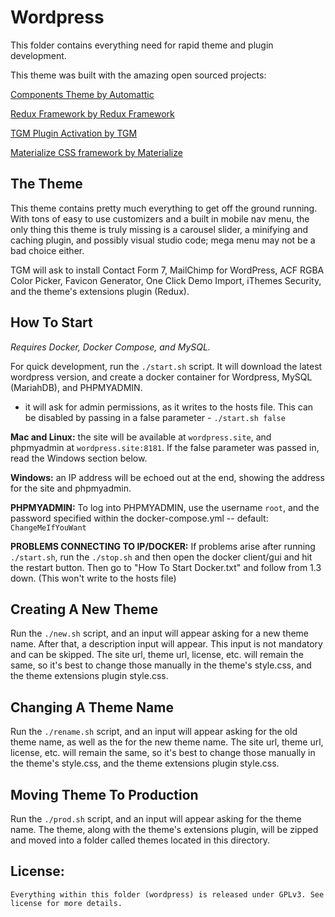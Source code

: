 # Wordpress

This folder contains everything need for rapid theme and plugin development.

This theme was built with the amazing open sourced projects: 

[Components Theme by Automattic](https://themeshaper.com/2016/02/09/introducing-components)

[Redux Framework by Redux Framework](https://reduxframework.com/)

[TGM Plugin Activation by TGM](http://tgmpluginactivation.com/)

[Materialize CSS framework by Materialize](http://materializecss.com/)

## The Theme

This theme contains pretty much everything to get off the ground running. With tons of easy to use customizers and a built in mobile nav menu, the only thing this theme is truly missing is a carousel slider, a minifying and caching plugin, and possibly visual studio code; mega menu may not be a bad choice either.

TGM will ask to install Contact Form 7, MailChimp for WordPress, ACF RGBA Color Picker, Favicon Generator, One Click Demo Import, iThemes Security, and the theme's extensions plugin (Redux).

## How To Start
*Requires Docker, Docker Compose, and MySQL.*

For quick development, run the `./start.sh` script. It will download the latest wordpress version, and create a docker container for Wordpress, MySQL (MariahDB), and PHPMYADMIN.
- it will ask for admin permissions, as it writes to the hosts file. This can be disabled by passing in a false parameter - `./start.sh false`

**Mac and Linux:** the site will be available at `wordpress.site`, and phpmyadmin at `wordpress.site:8181`. If the false parameter was passed in, read the Windows section below.

**Windows:** an IP address will be echoed out at the end, showing the address for the site and phpmyadmin.

**PHPMYADMIN:** To log into PHPMYADMIN, use the username `root`, and the password specified within the docker-compose.yml -- default: `ChangeMeIfYouWant`

**PROBLEMS CONNECTING TO IP/DOCKER:**
    If problems arise after running `./start.sh`, run the `./stop.sh` and then open the docker client/gui and hit the restart button. Then go to "How To Start Docker.txt" and follow from 1.3 down. (This won't write to the hosts file)

## Creating A New Theme

Run the `./new.sh` script, and an input will appear asking for a new theme name. After that, a description input will appear. This input is not mandatory and can be skipped. The site url, theme url, license, etc. will remain the same, so it's best to change those manually in the theme's style.css, and the theme extensions plugin style.css.

## Changing A Theme Name

Run the `./rename.sh` script, and an input will appear asking for the old theme name, as well as the for the new theme name. The site url, theme url, license, etc. will remain the same, so it's best to change those manually in the theme's style.css, and the theme extensions plugin style.css.

## Moving Theme To Production

Run the `./prod.sh` script, and an input will appear asking for the theme name. The theme, along with the theme's extensions plugin, will be zipped and moved into a folder called themes located in this directory.

## License:
    Everything within this folder (wordpress) is released under GPLv3. See license for more details.